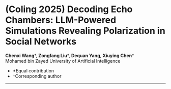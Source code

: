 # (Coling 2025) Decoding Echo Chambers: LLM-Powered Simulations Revealing Polarization in Social Networks

**Chenxi Wang***, **Zongfang Liu***, **Dequan Yang**, **Xiuying Chen**†  
Mohamed bin Zayed University of Artificial Intelligence  

- *Equal contribution  
- †Corresponding author

---

